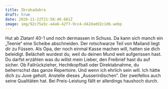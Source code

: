```yaml
---
title: Ibrakadabra
draft: true
date: 2020-11-22T21:58:40.681Z
image: img/92c75a5c-a4a6-42f7-9cc4-d42dadd2c1db.webp
---
```

Hut ab Zlatan! 40-1 und noch dermassen in Schuss. Da kann sich manch ein „Teenie“ eine Scheibe abschneiden. Der rotschwarze Teil von Mailand liegt dir zu Füssen. Als Opa, der noch einmal Kasse machen will, hatten sie dich beleidigt. Belächelt wurdest du, weil du deinen Mund weit aufgerissen hast. Du darfst erzählen was du willst mein Lieber, den Freibrief hast du auf sicher. Ob Fallrückzieher, Hechtkopfball oder Direktabnahme, du beherrschst das ganze Repertoire. Und wenn ich ehrlich sein will. Ich hätte dich zu Juve geholt. Anstelle dieses „Ausserirdischen“. Der zweifellos auch seine Qualitäten hat. Bei Preis-Leistung fällt er allerdings haushoch durch.